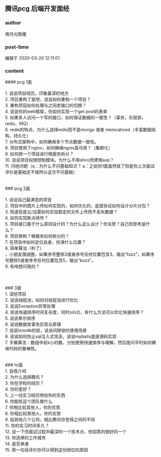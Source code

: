 ## 腾讯pcg 后端开发面经
### author 
用月光取暖
### post-time 

编辑于  2020-03-20 12:11:01
### content 
<div class="post-topic-des nc-post-content">
 <div>
  #### pcg 1面
 </div>
 <div>
  <br/>
 </div>
 <div>
  1. 说说项目经历，印象最深的地方
 </div>
 <div>
  2. 项目重构了是吧，说说如何重构一个项目？
 </div>
 <div>
  3. 重构项目如何处理与之间老接口的切换？
 </div>
 <div>
  4. 说说你的web框架，你如何实现一个get post的表单
 </div>
 <div>
  5. 如果多人访问一个写的接口，如何保证数据的一致性？（事务，乐观锁，redis，MQ）
 </div>
 <div>
  6. redis的特点，为什么选择redis而不是mongo 或者 memcahced（丰富数据结构，持久化）
 </div>
 <div>
  7. 分布式架构中，如何确保多个节点数据一致性。
 </div>
 <div>
  8. 项目使用了nginx，如何确保ngnix高可用？（集群化）
 </div>
 <div>
  9. 如何把一个项目进行微服务拆分？
 </div>
 <div>
  10. 说说项目权限控制模块。为什么不用shiro而使用aop？
 </div>
 <div>
  11. 问他问题（q：为什么不问基础知识？ a：之前你1面虽然挂了但是你上次面试评价是基础还不错所以这次不问基础）
 </div>
 <div>
  <br/>
 </div>
 <div>
  <br/>
 </div>
 <div>
  ### pcg 2面
 </div>
 <div>
  <br/>
 </div>
 <div>
  1. 说说自己最满意的项目
 </div>
 <div>
  2. 项目中的图片上传如何实现的，如何优化的，底层协议如何设计分片分包？
 </div>
 <div>
  3. 知道百度云/迅雷如何实现稳定的文件上传而不丢失数据？
 </div>
 <div>
  4. 如何实现断点续传？
 </div>
 <div>
  5. 项目接口基于什么原则设计的？为什么这么设计？优劣势？自己的思考是什么？
 </div>
 <div>
  6. 项目架构？微服务如何拆分的？
 </div>
 <div>
  7. 在项目中如何定位自身，扮演什么位置？
 </div>
 <div>
  8. 简单算法（秒了）
 </div>
 <div>
  ，小朋友围成圈，如果序号整除3或者序号任何位置包含3，输出“fuzz”，如果序号整除5或者序号任何位置包含5，输出“buzz”。
 </div>
 <div>
  9. 有啥想问我的？
 </div>
 <div>
  <br/>
 </div>
 <div>
  <br/>
 </div>
 <div>
  <br/>
 </div>
 <div>
  ### 3面
 </div>
 <div>
  1. 深挖项目
 </div>
 <div>
  2. 说说线程池，如何对线程池进行优化
 </div>
 <div>
  3. 说说Exception异常处理
 </div>
 <div>
  4. 说说快速排序时间复杂度，何时o(n2)，有什么方法可以优化快速排序？
 </div>
 <div>
  5. 说说希尔排序
 </div>
 <div>
  6. 说说数据库事务实现与原理
 </div>
 <div>
  7. 说说innodb的锁，说说间隙锁的使用场景
 </div>
 <div>
  8. 说说如何防止sql注入式攻击，说说mybatis底层源码实现
 </div>
 <div>
  7. 手撕算法：数组中前k小的数，分别使用快速排序与堆解。然后提问平时如何确保代码的鲁棒性。
 </div>
 <div>
  <br/>
 </div>
 <div>
  <br/>
 </div>
 <div>
  ### hr面
 </div>
 <div>
  1. 自我介绍
 </div>
 <div>
  2. 为什么选择腾讯？
 </div>
 <div>
  3. 你在学校的经历？
 </div>
 <div>
  4. 你的爱好？
 </div>
 <div>
  5. 上一份实习经历带给你的东西
 </div>
 <div>
  6. 你能给这个团队做什么
 </div>
 <div>
  7. 你相比较其他人，你的优势
 </div>
 <div>
  8. 你相比较其他人，你的劣势
 </div>
 <div>
  9. 投其他几个公司，相比腾讯你觉得之间的不同
 </div>
 <div>
  11. 你的实习时间多久？
 </div>
 <div>
  12. 说一下你面试过程中最深的一个技术点，你回答的很好的一个
 </div>
 <div>
  13. 你选择的工作城市
 </div>
 <div>
  14. 是否单身
 </div>
 <div>
  15. 用一句话评价你可以得到这份岗位的原因
 </div>
</div>
